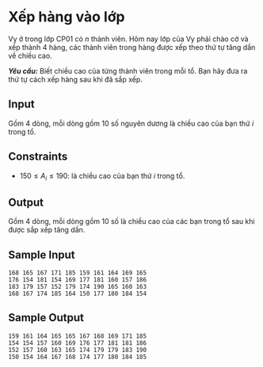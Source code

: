 # Xếp hàng vào lớp

Vy ở trong lớp $\text{CP01}$ có $n$ thành viên. Hôm nay lớp của Vy phải chào cờ và xếp thành $4$ hàng, các thành viên trong hàng được xếp theo thứ tự tăng dần về chiều cao. 

***Yêu cầu:*** Biết chiều cao của từng thành viên trong mỗi tổ. Bạn hãy đưa ra thứ tự cách xếp hàng sau khi đã sắp xếp.

## Input

Gồm $4$ dòng, mỗi dòng gồm $10$ số nguyên dương là chiều cao của bạn thứ $i$ trong tổ.

## Constraints

- $150 \le A_i \le 190$: là chiều cao của bạn thứ $i$ trong tổ.

## Output

Gồm $4$ dòng, mỗi dòng gồm $10$ số là chiều cao của các bạn trong tổ sau khi được sắp xếp tăng dần.

## Sample Input

```
168 165 167 171 185 159 161 164 169 165
176 154 181 154 169 177 181 160 157 186
183 179 157 152 179 174 190 165 160 163
168 167 174 185 164 150 177 180 184 154
```

## Sample Output

```
159 161 164 165 165 167 168 169 171 185 
154 154 157 160 169 176 177 181 181 186 
152 157 160 163 165 174 179 179 183 190 
150 154 164 167 168 174 177 180 184 185
```
